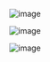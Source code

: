 			
![image](https://github.com/gmvrachatis/vDevices/assets/66122405/cda9f0c2-76ae-40ac-b61c-1308f4cf2b2a)



![image](https://github.com/gmvrachatis/vDevices/assets/66122405/d481c12e-782b-4482-b0b8-b103d325f7db)





![image](https://github.com/gmvrachatis/vDevices/assets/66122405/351f5810-c896-49d6-a8d4-054d81341d02)
